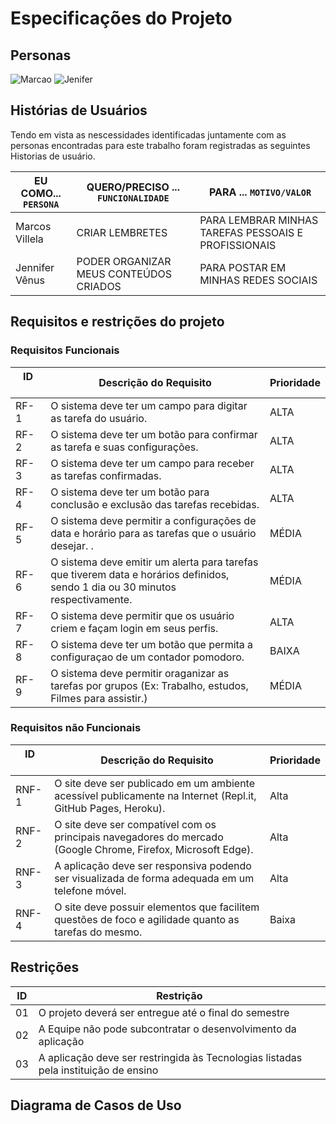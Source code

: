# Especificações do Projeto




 



## Personas
![Marcao](https://tvshowbrasil.online/wp-content/uploads/2022/09/persona1.jpg)
![Jenifer](https://tvshowbrasil.online/wp-content/uploads/2022/09/persona2.jpg)




## Histórias de Usuários

Tendo em vista as nescessidades identificadas juntamente com as personas encontradas para este trabalho foram registradas as seguintes Historias de usuário. 

|EU COMO... `PERSONA`| QUERO/PRECISO ... `FUNCIONALIDADE` |PARA ... `MOTIVO/VALOR` |  
|--------------------|-------------------------------------------------------------|-----------------------------------------------------|
|Marcos Villela      | CRIAR LEMBRETES                                             | PARA LEMBRAR MINHAS TAREFAS PESSOAIS E PROFISSIONAIS|
|Jennifer Vênus       |PODER ORGANIZAR MEUS CONTEÚDOS CRIADOS                      |PARA POSTAR EM MINHAS REDES SOCIAIS                  |



## Requisitos e restrições do projeto 


### Requisitos Funcionais

| ID ⠀⠀⠀| Descrição do Requisito  | Prioridade |
|------|-----------------------------------------|----|
|RF-1 |O sistema deve ter um campo para digitar as tarefa do usuário.  | ALTA | 
|RF-2 |O sistema deve ter um botão para confirmar as tarefa e suas configurações.   | ALTA |
|RF-3 |O sistema deve ter um campo para receber as tarefas confirmadas.  | ALTA | 
|RF-4 |O  sistema deve ter um botão para conclusão e exclusão das tarefas recebidas.    | ALTA |
|RF-5 |O sistema deve permitir a configurações de data e horário para as tarefas que o usuário desejar. .  |  MÉDIA | 
|RF-6 |O sistema deve emitir um alerta para tarefas que tiverem data e horários definidos, sendo 1 dia ou 30 minutos respectivamente.    | MÉDIA |
|RF-7 |O sistema deve permitir que os usuário criem e façam login em seus perfis.   | ALTA | 
|RF-8 |O sistema deve ter um botão que permita a configuraçao de um contador pomodoro.     | BAIXA |
|RF-9 |O sistema deve permitir oraganizar as tarefas por grupos (Ex: Trabalho, estudos, Filmes para assistir.) | MÉDIA |
### Requisitos não Funcionais

| ID ⠀⠀⠀| Descrição do Requisito  | Prioridade |
|------|-----------------------------------------|----|
|RNF-1 |O site deve ser publicado em um ambiente acessível publicamente na Internet (Repl.it, GitHub Pages, Heroku). |Alta |
|RNF-2 |O site deve ser compatível com os principais navegadores do mercado (Google Chrome, Firefox, Microsoft Edge).|Alta |
|RNF-3 |A aplicação deve ser responsiva podendo ser visualizada de forma adequada em um telefone móvel.|Alta |
|RNF-4 |O site deve possuir elementos que facilitem questões de foco e agilidade quanto as tarefas do mesmo.|Baixa |




## Restrições


|ID| Restrição                                                                          |
|--|------------------------------------------------------------------------------------|
|01| O projeto deverá ser entregue até o final do semestre                              |
|02| A Equipe não pode subcontratar o desenvolvimento da aplicação                      |
|03| A aplicação deve ser restringida às Tecnologias listadas pela instituição de ensino|




## Diagrama de Casos de Uso


